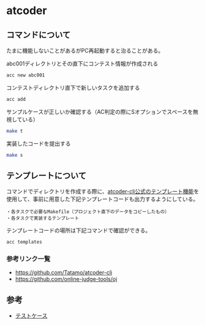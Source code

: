 # atcoder

## コマンドについて

たまに機能しないことがあるがPC再起動すると治ることがある。

abc001ディレクトリとその直下にコンテスト情報が作成される

```bash
acc new abc001
```

コンテストディレクトリ直下で新しいタスクを追加する

```bash
acc add
```

サンプルケースが正しいか確認する（AC判定の際にSオプションでスペースを無視している）

```bash
make t
```

実装したコードを提出する

```bash
make s
```

## テンプレートについて

コマンドでディレクトリを作成する際に、[atcoder-cli公式のテンプレート機能](https://github.com/Tatamo/atcoder-cli#provisioning-templates)を使用して、事前に用意した下記テンプレートコードも出力するようにしている。

```text
・各タスクで必要なMakefile（プロジェクト直下のデータをコピーしたもの）
・各タスクで実装するテンプレート
```

テンプレートコードの場所は下記コマンドで確認ができる。

```bash
acc templates
```

### 参考リンク一覧

- <https://github.com/Tatamo/atcoder-cli>
- <https://github.com/online-judge-tools/oj>

## 参考

- [テストケース](https://www.dropbox.com/sh/nx3tnilzqz7df8a/AAAYlTq2tiEHl5hsESw6-yfLa?dl=0)
